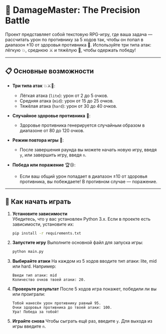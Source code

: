# 🎯 DamageMaster: The Precision Battle

Проект представляет собой текстовую RPG-игру, где ваша задача — рассчитать урон по противнику за 5 ходов так, чтобы он попал в диапазон ±10 от здоровья противника 🎯. Используйте три типа атак: лёгкую 💥, среднюю ⚔️ и тяжёлую 🚀, чтобы одержать победу!

---

## 📋 Основные возможности

- **Три типа атак** 💥⚔️🚀:
  - Лёгкая атака (`lite`): урон от 2 до 5 очков.
  - Средняя атака (`mid`): урон от 15 до 25 очков.
  - Тяжёлая атака (`hard`): урон от 30 до 40 очков.

- **Случайное здоровье противника** 🎲:
  - Здоровье противника генерируется случайным образом в диапазоне от 80 до 120 очков.

- **Режим повтора игры** 🔁:
  - После завершения раунда вы можете начать новую игру, введя `y`, или завершить игру, введя `n`.

- **Победа или поражение** 🏆😢:
  - Если ваш общий урон попадает в диапазон ±10 от здоровья противника, вы побеждаете! В противном случае — поражение.

---

## 🚀 Как начать играть

1. **Установите зависимости**  
   Убедитесь, что у вас установлен Python 3.x. Если в проекте есть зависимости, установите их:
   ```bash
   pip install -r requirements.txt
   ```
2. **Запустите игру**
    Выполните основной файл для запуска игры:
    ```bash
    python main.py
    ```
3. **Выбирайте атаки**
    На каждом из 5 ходов вводите тип атаки: lite, mid или hard. Например:
    ```plaintext
    Введи тип атаки: mid
    Количество очков твоей атаки: 20.
    ```
4. **Проверьте результат**
    После 5 ходов игра покажет, победили ли вы или проиграли:
    ```plaintext
    Тобой нанесён урон противнику равный 95.
    Очки здоровья противника до твоей атаки: 100.
    Ура! Победа за тобой!
    ```
5. **Играйте снова**
    Чтобы сыграть ещё раз, введите `y`. Для выхода из игры введите `n`.
